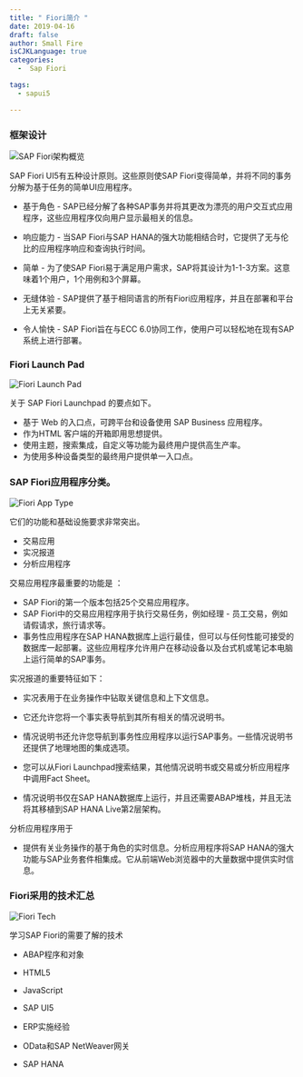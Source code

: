```yaml
---
title: " Fiori简介 "
date: 2019-04-16
draft: false
author: Small Fire
isCJKLanguage: true
categories: 
  -  Sap Fiori

tags: 
  - sapui5

---
```


### 框架设计 ###

![SAP Fiori架构概览](/images/HANA/Fiori1.png)

   SAP Fiori UI5有五种设计原则。这些原则使SAP Fiori变得简单，并将不同的事务分解为基于任务的简单UI应用程序。

  - 基于角色 - SAP已经分解了各种SAP事务并将其更改为漂亮的用户交互式应用程序，这些应用程序仅向用户显示最相关的信息。

  - 响应能力 - 当SAP Fiori与SAP HANA的强大功能相结合时，它提供了无与伦比的应用程序响应和查询执行时间。

  - 简单 - 为了使SAP Fiori易于满足用户需求，SAP将其设计为1-1-3方案。这意味着1个用户，1个用例和3个屏幕。

  - 无缝体验 - SAP提供了基于相同语言的所有Fiori应用程序，并且在部署和平台上无关紧要。

  - 令人愉快 - SAP Fiori旨在与ECC 6.0协同工作，使用户可以轻松地在现有SAP系统上进行部署。

### Fiori Launch Pad

![Fiori Launch Pad](/images/HANA/FioriLaunchPad.png)

关于 SAP Fiori Launchpad 的要点如下。

- 基于 Web 的入口点，可跨平台和设备使用 SAP Business 应用程序。
- 作为HTML 客户端的开箱即用思想提供。
- 使用主题，搜索集成，自定义等功能为最终用户提供高生产率。
- 为使用多种设备类型的最终用户提供单一入口点。

### SAP Fiori应用程序分类。

![Fiori App Type](/images/HANA/FioriAppType.png)

它们的功能和基础设施要求非常突出。

   - 交易应用
   - 实况报道
   - 分析应用程序

交易应用程序最重要的功能是 ：

   - SAP Fiori的第一个版本包括25个交易应用程序。
   - SAP Fiori中的交易应用程序用于执行交易任务，例如经理 - 员工交易，例如请假请求，旅行请求等。
   -  事务性应用程序在SAP HANA数据库上运行最佳，但可以与任何性能可接受的数据库一起部署。这些应用程序允许用户在移动设备以及台式机或笔记本电脑上运行简单的SAP事务。

  实况报道的重要特征如下：

   - 实况表用于在业务操作中钻取关键信息和上下文信息。
   - 它还允许您将一个事实表导航到其所有相关的情况说明书。

   - 情况说明书还允许您导航到事务性应用程序以运行SAP事务。一些情况说明书还提供了地理地图的集成选项。

   - 您可以从Fiori Launchpad搜索结果，其他情况说明书或交易或分析应用程序中调用Fact Sheet。

   - 情况说明书仅在SAP HANA数据库上运行，并且还需要ABAP堆栈，并且无法将其移植到SAP HANA Live第2层架构。

   分析应用程序用于

   -  提供有关业务操作的基于角色的实时信息。分析应用程序将SAP HANA的强大功能与SAP业务套件相集成。它从前端Web浏览器中的大量数据中提供实时信息。



### Fiori采用的技术汇总

![Fiori Tech](/images/HANA/FioriTech.png)

学习SAP Fiori的需要了解的技术

-  ABAP程序和对象


- HTML5


- JavaScript
- SAP UI5
- ERP实施经验
- OData和SAP NetWeaver网关
- SAP HANA